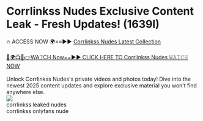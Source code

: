 # Corrlinkss Nudes Exclusive Content Leak - Fresh Updates! (1639l)

🔥 ACCESS NOW 🌍==►► <a href="https://tinyurl.com/2mz8nhtm" rel="nofollow">Corrlinkss Nudes Latest Collection</a>
<br><br>
[🔴🌍📺📱👉WA𝚃CH Now==►► CLICK HERE TO Corrlinkss Nudes 𝚆𝙰𝚃𝙲𝙷 NOW](https://tinyurl.com/2mz8nhtm)
<br><br>
Unlock Corrlinkss Nudes's private videos and photos today! Dive into the newest 2025 content updates and explore exclusive material you won’t find anywhere else.
<br>
<a href="https://tinyurl.com/2mz8nhtm" rel="nofollow" data-target="animated-image.originalLink"><img src="https://camo.githubusercontent.com/8a4f000d20f83aca3bf7ec5f350d767afa0574a8a352519fd8cfa583a6f93a33/68747470733a2f2f692e696d6775722e636f6d2f644a486b345a712e676966" data-canonical-src="https://i.imgur.com/dJHk4Zq.gif" style="max-width: 100%; display: inline-block;" data-target="animated-image.originalImage"></a>
<br>
corrlinkss leaked nudes<br>
corrlinkss onlyfans nude
